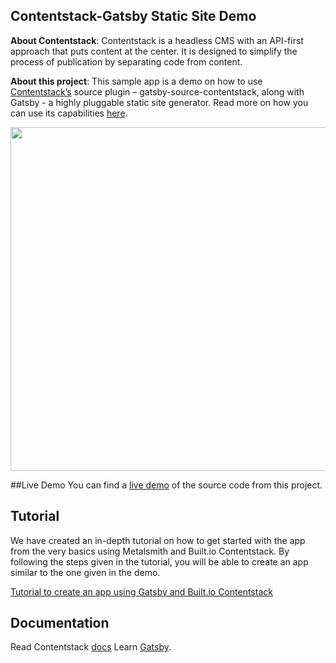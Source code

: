 ## Contentstack-Gatsby Static Site Demo

**About Contentstack**: Contentstack is a headless CMS with an API-first approach that puts content at the center. It is designed to simplify the process of publication by separating code from content.

**About this project**: This sample app is a demo on how to use [Contentstack’s](https://www.contentstack.com/docs) source plugin – gatsby-source-contentstack, along with Gatsby - a highly pluggable static site generator. Read more on how you can use its capabilities [here](https://github.com/contentstack/gatsby-source-contentstack).

<img src='https://www.contentstack.com/docs/assets/blt01965cd8fd1e59c3/ios_large.png' width='650' height='550'/>
 
##Live Demo
You can find a [live demo](https://xenodochial-hodgkin-8a267e.netlify.com/) of the source code from this project.

## Tutorial
We have created an in-depth tutorial on how to get started with the app from the very basics using Metalsmith and Built.io Contentstack. By following the steps given in the tutorial, you will be able to create an app similar to the one given in the demo.
 
[Tutorial to create an app using Gatsby and Built.io Contentstack](https://www.contentstack.com/docs/example-apps/build-an-ios-news-app-using-contentstacks-ios-sdk)
 
## Documentation
 
Read Contentstack [docs](https://www.contentstack.com/docs)
Learn [Gatsby](https://www.gatsbyjs.org/docs/).